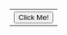 <!--# Donations / Doações
Doações Web


<!DOCTYPE html>
<html lang="en,es,pt-br">
   

    


 

<head>

</head>
<body>
<p align="center"><img src="https://raw.githubusercontent.com/GamerCleanVic/donations/gh-pages/LPTV.jpeg" alt="LPTV" height="360" width="720"/><br /><br />
      
      
   <p align="center"><a href="https://gamercleanvic.github.io/donations/" alt="DOAÇÃO"
 target="_blank"><button onclick="myFunction()">CLIQUE PARA DOAR</button></a></p>

 </body>   

</html>
-->


<html>
<head><!--
<style>
table, th, td {
  border: 3px solid black;
}
</style> -->

</head>
<body>


<p align="center">
<table style="width:40%">
  <tr>
    <th>
<a href="https://gamercleanvic.github.io/donations/" target="_blank"><button type="button">Click Me!</button></a>

</th>
</tr>
</p>
</body>
</html>
